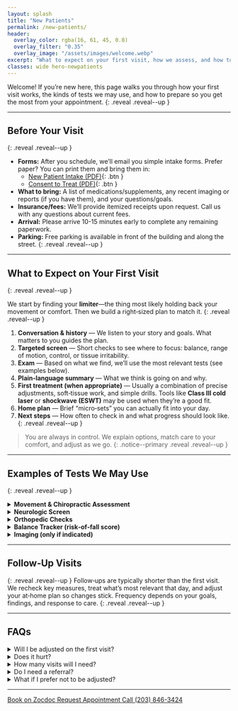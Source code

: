 ```yaml
---
layout: splash
title: "New Patients"
permalink: /new-patients/
header:
  overlay_color: rgba(16, 61, 45, 0.8)
  overlay_filter: "0.35"
  overlay_image: "/assets/images/welcome.webp"
excerpt: "What to expect on your first visit, how we assess, and how to get ready."
classes: wide hero-newpatients
---
```


Welcome! If you’re new here, this page walks you through how your first visit works, the kinds of tests we may use, and how to prepare so you get the most from your appointment.
{: .reveal .reveal--up }

---

## Before Your Visit
{: .reveal .reveal--up }
- **Forms:** After you schedule, we’ll email you simple intake forms. Prefer paper? You can print them and bring them in:
  - [New Patient Intake (PDF)](/assets/forms/new-patient-intake.pdf){: .btn }
  - [Consent to Treat (PDF)](/assets/forms/consent-to-treat.pdf){: .btn }
- **What to bring:** A list of medications/supplements, any recent imaging or reports (if you have them), and your questions/goals.
- **Insurance/fees:** We’ll provide itemized receipts upon request. Call us with any questions about current fees.
- **Arrival:** Please arrive 10-15 minutes early to complete any remaining paperwork.
- **Parking:** Free parking is available in front of the building and along the street.
{: .reveal .reveal--up }

---

## What to Expect on Your First Visit
{: .reveal .reveal--up }

We start by finding your **limiter**—the thing most likely holding back your movement or comfort. Then we build a right‑sized plan to match it.
{: .reveal .reveal--up }

1. **Conversation & history** — We listen to your story and goals. What matters to you guides the plan.  
2. **Targeted screen** — Short checks to see where to focus: balance, range of motion, control, or tissue irritability.  
3. **Exam** — Based on what we find, we’ll use the most relevant tests (see examples below).  
4. **Plain‑language summary** — What we think is going on and why.  
5. **First treatment (when appropriate)** — Usually a combination of precise adjustments, soft‑tissue work, and simple drills. Tools like **Class III cold laser** or **shockwave (ESWT)** may be used when they’re a good fit.  
6. **Home plan** — Brief “micro‑sets” you can actually fit into your day.  
7. **Next steps** — How often to check in and what progress should look like.
{: .reveal .reveal--up }

> You are always in control. We explain options, match care to your comfort, and adjust as we go.
{: .notice--primary .reveal .reveal--up }

---

## Examples of Tests We May Use
{: .reveal .reveal--up }
<div class="faq">
  <details class="reveal reveal--up">
    <summary><strong>Movement & Chiropractic Assessment</strong></summary>
    <div class="faq__content">
      Posture and movement checks, joint motion (palpation), and how different areas influence each other (e.g., hip → low back). We look for the clearest place to create change.
    </div>
  </details>

  <details class="reveal reveal--up">
    <summary><strong>Neurologic Screen</strong></summary>
    <div class="faq__content">
      Eye movements and head/eye coordination, simple balance tests (eyes open/closed, single‑leg stance), reflexes, and light strength checks. We’re mapping input → output.
    </div>
  </details>

  <details class="reveal reveal--up">
    <summary><strong>Orthopedic Checks</strong></summary>
    <div class="faq__content">
      Range‑of‑motion and position tests that help confirm or rule out common joint/tendon issues. Always scaled to comfort.
    </div>
  </details>

  <details class="reveal reveal--up">
    <summary><strong>Balance Tracker (risk‑of‑fall score)</strong></summary>
    <div class="faq__content">
      A computerized force plate measures sway while you stand still. It gives an easy‑to‑understand score you can track over time.
    </div>
  </details>

  <details class="reveal reveal--up">
    <summary><strong>Imaging (only if indicated)</strong></summary>
    <div class="faq__content">
      X‑rays or other imaging are ordered only when they’re likely to change the plan. We avoid unnecessary imaging.
    </div>
  </details>
</div>

---

## Follow‑Up Visits
{: .reveal .reveal--up }
Follow‑ups are typically shorter than the first visit. We recheck key measures, treat what’s most relevant that day, and adjust your at‑home plan so changes stick. Frequency depends on your goals, findings, and response to care.
{: .reveal .reveal--up }

---

## FAQs

<div class="faq">
  <details class="reveal reveal--up">
    <summary>Will I be adjusted on the first visit?</summary>
    <div class="faq__content">
      Often, yes—if it’s appropriate and safe. If something else is a better first step, we’ll explain why and offer options.
    </div>
  </details>

  <details class="reveal reveal--up">
    <summary>Does it hurt?</summary>
    <div class="faq__content">
      Care is gentle and matched to your comfort. You’re always in control—tell us your preferences.
    </div>
  </details>

  <details class="reveal reveal--up">
    <summary>How many visits will I need?</summary>
    <div class="faq__content">
      It depends on your goals and findings. We track progress and adjust the plan so you can feel and function better as quickly as possible.
    </div>
  </details>

  <details class="reveal reveal--up">
    <summary>Do I need a referral?</summary>
    <div class="faq__content">
      Usually not. If we think you’d benefit from another specialist, we’ll tell you and help coordinate care.
    </div>
  </details>

  <details class="reveal reveal--up">
    <summary>What if I prefer not to be adjusted?</summary>
    <div class="faq__content">
      That’s okay. We have effective alternatives like targeted drills, soft‑tissue work, isometrics, and Class III cold laser. We’ll match care to your preferences.
    </div>
  </details>
</div>

---

<div class="contact-actions reveal reveal--up">
  <a href="https://www.zocdoc.com/practice/cranbury-chiropractic-center-43835" class="btn">
    <span class="btn-label">Book on Zocdoc</span>
  </a>
  <a href="{{ '/contact/' | relative_url }}" class="btn">
    <span class="btn-label">Request Appointment</span>
  </a>
  <a href="tel:+12038463424" class="btn">
    <span class="btn-label">Call (203) 846-3424</span>
  </a>
</div>